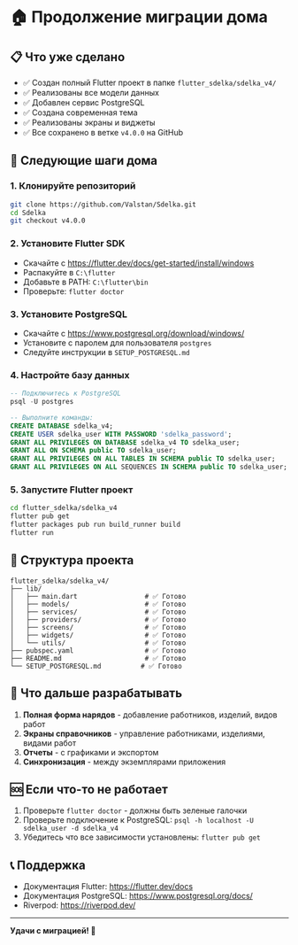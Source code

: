 # 🏠 Продолжение миграции дома

## 📋 Что уже сделано
- ✅ Создан полный Flutter проект в папке `flutter_sdelka/sdelka_v4/`
- ✅ Реализованы все модели данных
- ✅ Добавлен сервис PostgreSQL
- ✅ Создана современная тема
- ✅ Реализованы экраны и виджеты
- ✅ Все сохранено в ветке `v4.0.0` на GitHub

## 🚀 Следующие шаги дома

### 1. Клонируйте репозиторий
```bash
git clone https://github.com/Valstan/Sdelka.git
cd Sdelka
git checkout v4.0.0
```

### 2. Установите Flutter SDK
- Скачайте с https://flutter.dev/docs/get-started/install/windows
- Распакуйте в `C:\flutter`
- Добавьте в PATH: `C:\flutter\bin`
- Проверьте: `flutter doctor`

### 3. Установите PostgreSQL
- Скачайте с https://www.postgresql.org/download/windows/
- Установите с паролем для пользователя `postgres`
- Следуйте инструкции в `SETUP_POSTGRESQL.md`

### 4. Настройте базу данных
```sql
-- Подключитесь к PostgreSQL
psql -U postgres

-- Выполните команды:
CREATE DATABASE sdelka_v4;
CREATE USER sdelka_user WITH PASSWORD 'sdelka_password';
GRANT ALL PRIVILEGES ON DATABASE sdelka_v4 TO sdelka_user;
GRANT ALL ON SCHEMA public TO sdelka_user;
GRANT ALL PRIVILEGES ON ALL TABLES IN SCHEMA public TO sdelka_user;
GRANT ALL PRIVILEGES ON ALL SEQUENCES IN SCHEMA public TO sdelka_user;
```

### 5. Запустите Flutter проект
```bash
cd flutter_sdelka/sdelka_v4
flutter pub get
flutter packages pub run build_runner build
flutter run
```

## 📁 Структура проекта
```
flutter_sdelka/sdelka_v4/
├── lib/
│   ├── main.dart                 # ✅ Готово
│   ├── models/                   # ✅ Готово
│   ├── services/                 # ✅ Готово
│   ├── providers/                # ✅ Готово
│   ├── screens/                  # ✅ Готово
│   ├── widgets/                  # ✅ Готово
│   └── utils/                    # ✅ Готово
├── pubspec.yaml                  # ✅ Готово
├── README.md                     # ✅ Готово
└── SETUP_POSTGRESQL.md          # ✅ Готово
```

## 🔄 Что дальше разрабатывать
1. **Полная форма нарядов** - добавление работников, изделий, видов работ
2. **Экраны справочников** - управление работниками, изделиями, видами работ
3. **Отчеты** - с графиками и экспортом
4. **Синхронизация** - между экземплярами приложения

## 🆘 Если что-то не работает
1. Проверьте `flutter doctor` - должны быть зеленые галочки
2. Проверьте подключение к PostgreSQL: `psql -h localhost -U sdelka_user -d sdelka_v4`
3. Убедитесь что все зависимости установлены: `flutter pub get`

## 📞 Поддержка
- Документация Flutter: https://flutter.dev/docs
- Документация PostgreSQL: https://www.postgresql.org/docs/
- Riverpod: https://riverpod.dev/

---
**Удачи с миграцией! 🚀**
